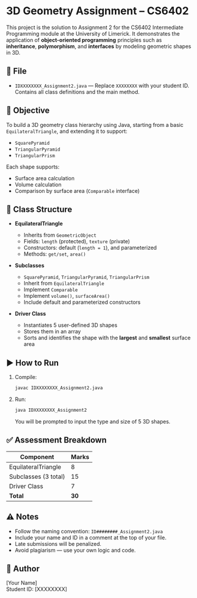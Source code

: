 # 3D Geometry Assignment – CS6402

This project is the solution to Assignment 2 for the CS6402 Intermediate Programming module at the University of Limerick. It demonstrates the application of **object-oriented programming** principles such as **inheritance**, **polymorphism**, and **interfaces** by modeling geometric shapes in 3D.

## 📁 File
- `IDXXXXXXXX_Assignment2.java` — Replace `XXXXXXXX` with your student ID. Contains all class definitions and the main method.

## 📌 Objective
To build a 3D geometry class hierarchy using Java, starting from a basic `EquilateralTriangle`, and extending it to support:
- `SquarePyramid`
- `TriangularPyramid`
- `TriangularPrism`

Each shape supports:
- Surface area calculation
- Volume calculation
- Comparison by surface area (`Comparable` interface)

## 🧱 Class Structure

- **EquilateralTriangle**
  - Inherits from `GeometricObject`
  - Fields: `length` (protected), `texture` (private)
  - Constructors: default (`length = 1`), and parameterized
  - Methods: `get/set`, `area()`

- **Subclasses**
  - `SquarePyramid`, `TriangularPyramid`, `TriangularPrism`
  - Inherit from `EquilateralTriangle`
  - Implement `Comparable`
  - Implement `volume()`, `surfaceArea()`
  - Include default and parameterized constructors

- **Driver Class**
  - Instantiates 5 user-defined 3D shapes
  - Stores them in an array
  - Sorts and identifies the shape with the **largest** and **smallest** surface area

## ▶️ How to Run

1. Compile:
   ```bash
   javac IDXXXXXXXX_Assignment2.java
   ```

2. Run:
   ```bash
   java IDXXXXXXXX_Assignment2
   ```

   You will be prompted to input the type and size of 5 3D shapes.

## ✅ Assessment Breakdown

| Component                | Marks |
|-------------------------|-------|
| EquilateralTriangle     | 8     |
| Subclasses (3 total)    | 15    |
| Driver Class            | 7     |
| **Total**               | **30** |

## ⚠️ Notes

- Follow the naming convention: `ID########_Assignment2.java`
- Include your name and ID in a comment at the top of your file.
- Late submissions will be penalized.
- Avoid plagiarism — use your own logic and code.

## 👤 Author
[Your Name]  
Student ID: [XXXXXXXX]
